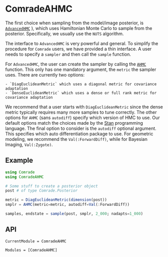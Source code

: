 # ComradeAHMC

The first choice when sampling from the model/image posterior,  is [`AdvancedHMC`](https://github.com/TuringLang/AdvancedHMC.jl)
), which uses Hamiltonian Monte Carlo to sample from the posterior. Specifically, we usually use the `NUTS` algorithm. 

The interface to `AdvancedHMC` is very powerful and general. To simplify 
the procedure for `Comrade` users, we have provided a thin interface. 
A user needs to specify a `sampler` and then call 
the `sample` function.

For `AdvancedHMC`, the user can create the sampler by calling the [`AHMC`](@ref) function. This only has one mandatory argument, the `metric` the sampler uses. There are currently two options:

    - `DiagEuclideanMetric` which uses a diagonal metric for covariance adaptation
    - `DenseEuclideanMetric` which uses a dense or full rank metric for covariance adaptation

We recommend that a user starts with `DiagEuclideanMetric` since the dense metric typically requires many more samples to tune correctly. 
The other options for `AHMC` (sans `autodiff`) specify which version of HMC to use. Our default options match the choices made by the [Stan](https://mc-stan.org/) programming language. The final option to consider is the `autodiff` optional argument. This specifies which auto differentiation package to use. For geometric modeling, we recommend the `Val(:ForwardDiff)`, while for Bayesian Imaging, `Val(:Zygote)`.

## Example 

```julia
using Comrade
using ComradeAHMC

# Some stuff to create a posterior object
post # of type Comrade.Posterior

metric = DiagEuclideanMetric(dimension(post))
smplr = AHMC(metric=metric, autodiff=Val(:ForwardDiff))

samples, endstate = sample(post, smplr, 2_000; nadapts=1_000)
```

## API

```@meta
CurrentModule = ComradeAHMC
```

```@autodocs
Modules = [ComradeAHMC]
```

